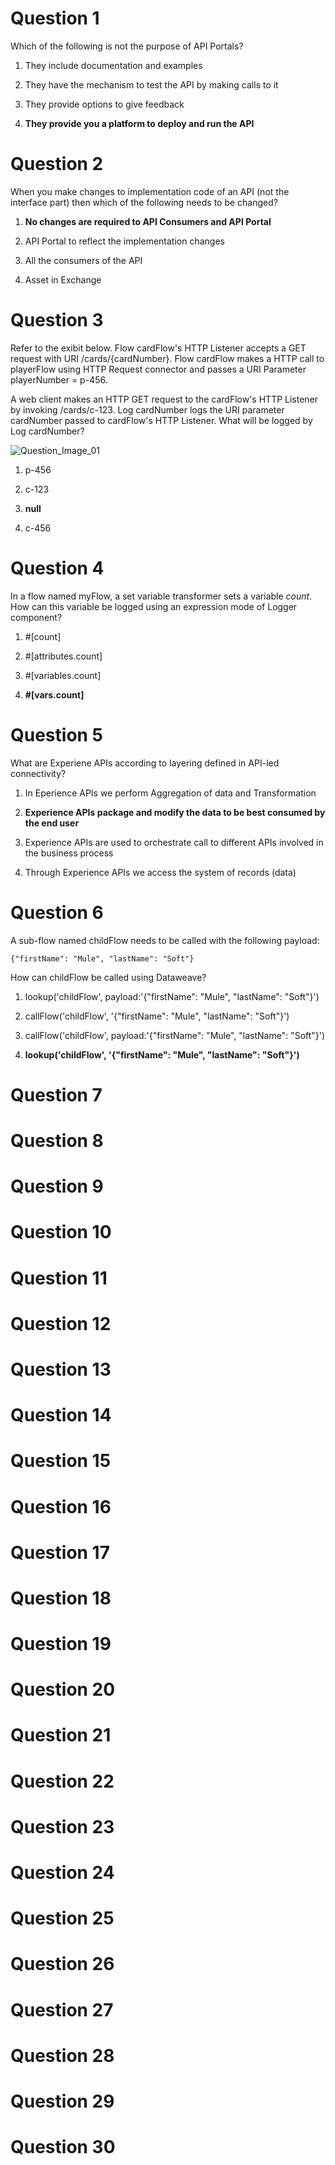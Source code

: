 # Question 1

Which of the following is not the purpose of API Portals?

1. They include documentation and examples

2. They have the mechanism to test the API by making calls to it

3. They provide options to give feedback

4. **They provide you a platform to deploy and run the API**

# Question 2

When you make changes to implementation code of an API (not the interface part) then which of the following needs to be changed?

1. **No changes are required to API Consumers and API Portal**

2. API Portal to reflect the implementation changes

3. All the consumers of the API

4. Asset in Exchange

# Question 3

Refer to the exibit below. Flow cardFlow's HTTP Listener accepts a GET request with URI /cards/{cardNumber}. Flow cardFlow makes a HTTP call to playerFlow using HTTP Request connector and passes a URI Parameter playerNumber = p-456.

A web client makes an HTTP GET request to the cardFlow's HTTP Listener by invoking /cards/c-123. Log cardNumber logs the URI parameter cardNumber passed to cardFlow's HTTP Listener. What will be logged by Log cardNumber?

![Question_Image_01](./Image_01.PNG)

1. p-456

2. c-123

3. **null**

4. c-456

# Question 4

In a flow named myFlow, a set variable transformer sets a variable *count*. How can this variable be logged using an expression mode of Logger component?

1. #[count]

2. #[attributes.count]

3. #[variables.count]

4. **#[vars.count]**

# Question 5

What are Experiene APIs according to layering defined in API-led connectivity?

1. In Eperience APIs we perform Aggregation of data and Transformation

2. **Experience APIs package and modify the data to be best consumed by the end user**

3. Experience APIs are used to orchestrate call to different APIs involved in the business process

4. Through Experience APIs we access the system of records (data)

# Question 6

A sub-flow named childFlow needs to be called with the following payload:

`{"firstName": "Mule", "lastName": "Soft"}`

How can childFlow be called using Dataweave?

1. lookup('childFlow', payload:'{"firstName": "Mule", "lastName": "Soft"}')

2. callFlow('childFlow', '{"firstName": "Mule", "lastName": "Soft"}')

3. callFlow('childFlow', payload:'{"firstName": "Mule", "lastName": "Soft"}')

4. **lookup('childFlow', '{"firstName": "Mule", "lastName": "Soft"}')**

# Question 7

# Question 8

# Question 9

# Question 10

# Question 11

# Question 12

# Question 13 

# Question 14

# Question 15

# Question 16

# Question 17

# Question 18

# Question 19

# Question 20

# Question 21

# Question 22

# Question 23

# Question 24

# Question 25

# Question 26

# Question 27

# Question 28

# Question 29

# Question 30

